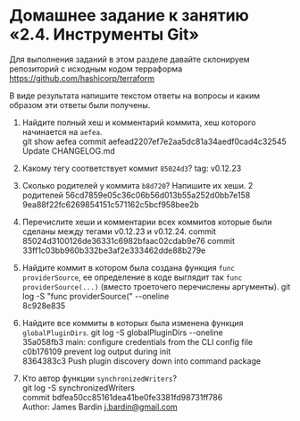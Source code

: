 # Домашнее задание к занятию «2.4. Инструменты Git»

Для выполнения заданий в этом разделе давайте склонируем репозиторий с исходным кодом 
терраформа https://github.com/hashicorp/terraform 

В виде результата напишите текстом ответы на вопросы и каким образом эти ответы были получены. 

1. Найдите полный хеш и комментарий коммита, хеш которого начинается на `aefea`.  
git show aefea
commit aefead2207ef7e2aa5dc81a34aedf0cad4c32545  
Update CHANGELOG.md  
2. Какому тегу соответствует коммит `85024d3`?
tag: v0.12.23

3. Сколько родителей у коммита `b8d720`? Напишите их хеши.
2 родителей  56cd7859e05c36c06b56d013b55a252d0bb7e158 9ea88f22fc6269854151c571162c5bcf958bee2b

4. Перечислите хеши и комментарии всех коммитов которые были сделаны между тегами  v0.12.23 и v0.12.24.
commit 85024d3100126de36331c6982bfaac02cdab9e76
commit 33ff1c03bb960b332be3af2e333462dde88b279e

5. Найдите коммит в котором была создана функция `func providerSource`, ее определение в коде выглядит 
так `func providerSource(...)` (вместо троеточего перечислены аргументы).
git log -S "func providerSource(" --oneline  
8c928e835
6. Найдите все коммиты в которых была изменена функция `globalPluginDirs`.
git log -S globalPluginDirs --oneline  
35a058fb3 main: configure credentials from the CLI config file  
c0b176109 prevent log output during init  
8364383c3 Push plugin discovery down into command package  
7. Кто автор функции `synchronizedWriters`?    
git log -S synchronizedWriters  
commit bdfea50cc85161dea41be0fe3381fd98731ff786  
Author: James Bardin <j.bardin@gmail.com>  


